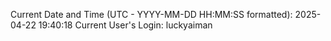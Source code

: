Current Date and Time (UTC - YYYY-MM-DD HH:MM:SS formatted): 2025-04-22 19:40:18
Current User's Login: luckyaiman
